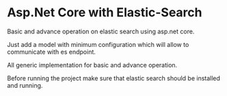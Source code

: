 # Asp.Net Core with Elastic-Search
Basic and advance operation on elastic search using asp.net core.

Just add a model with minimum configuration which will allow to communicate with es endpoint. 

All generic implementation for basic and advance operation.

Before running the project make sure that elastic search should be installed and running.
